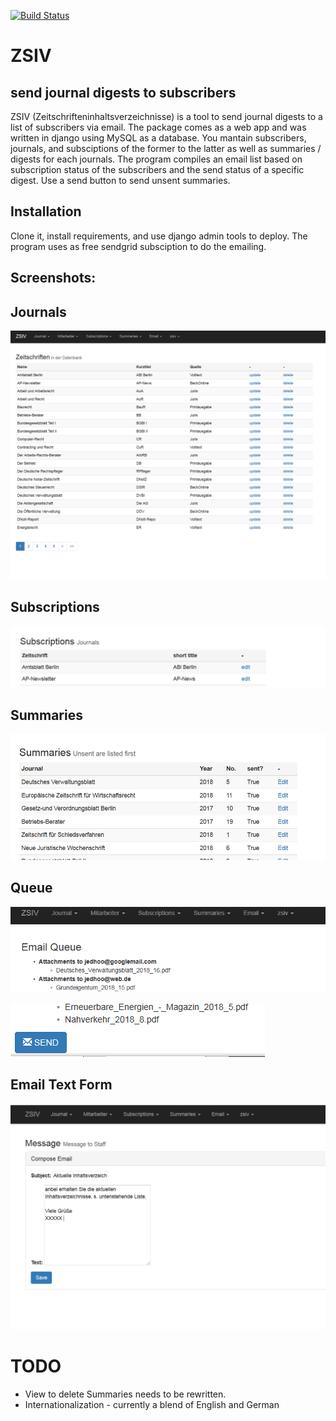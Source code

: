 [![Build Status](https://travis-ci.org/ChristianGeng/mysite_MYSQL.svg?branch=master)](https://travis-ci.org/ChristianGeng/mysite_MYSQL)

# ZSIV 

## send journal digests to subscribers

 ZSIV (Zeitschrifteninhaltsverzeichnisse) is a tool to send journal digests to a list of subscribers via email. The package comes as a web app and was written in django using MySQL as a database. 
You mantain subscribers, journals, and subsciptions of the former to the latter as well as summaries / digests for each journals. The program compiles an email list based on subscription status of the subscribers and the send status of a specific digest. Use a send button to send unsent summaries.

## Installation

Clone it, install requirements, and use django admin tools to deploy. The program uses as free sendgrid subsciption to do the emailing. 

## Screenshots: 

##  Journals

![Screenshot](static/Zeitschriften.png)

## Subscriptions

![Screenshot](static/Subscriptions.png)

## Summaries

![Screenshot](static/Summaries.png)

## Queue

![Screenshot](static/queue.png)

![Screenshot](static/queue-send.png)

## Email Text Form

![Screenshot](static/email.png)


# TODO

* View to delete Summaries needs to be rewritten.
* Internationalization - currently a blend of English and German









